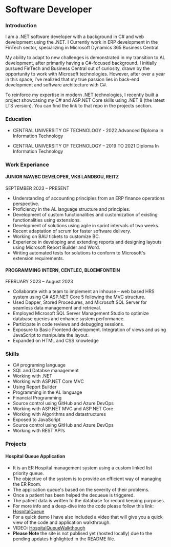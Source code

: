 # Software Developer

### Introduction
I am a .NET software developer with a background in C# and
web development using the .NET. I Currently work in ERP 
development in the FinTech sector, specializing in Microsoft
Dynamics 365 Business Central.

My ability to adapt to new challenges is demonstrated in my transition
to AL development, after primarily having a C#-focused background.
I initially pursued FinTech and Business Central out of curiosity,
drawn by the opportunity to work with Microsoft technologies.
However, after over a year in this space, I’ve realized that my true
passion lies in back-end development and software architecture with C#.

To reinforce my expertise in modern .NET technologies, I recently built 
a project showcasing my C# and ASP.NET Core skills using .NET 8 
(the latest LTS version). You can find the link to that repo 
in the projects section.

### Education 
- CENTRAL UNIVERSITY OF 
TECHNOLOGY - 2022
 Advanced Diploma In Information Technology 
 
- CENTRAL UNIVERSITY OF 
TECHNOLOGY – 2019 TO 2021
Diploma In Information Technology 

### Work Experiance
#### JUNIOR NAV/BC DEVELOPER, VKB LANDBOU, REITZ 
SEPTEMBER 2023 – PRESENT 
- Understanding of accounting principles from an ERP finance 
operations perspective.
- Proficiency in the AL language structure and principles. 
- Development of custom functionalities and customization of 
existing functionalities using extensions.  
- Development of solutions using agile in sprint intervals of two 
weeks. 
- Recent adaptation of scrum for faster software delivery. 
- Working on BAU tickets to customize BC. 
- Experience in developing and extending reports and designing 
layouts using Microsoft Report Builder and Word. 
- Writing automated tests for solutions to conform to Microsoft's 
extension requirements. 
 
#### PROGRAMMING INTERN, CENTLEC, BLOEMFONTEIN  
FEBRUARY 2023 – August 2023 
- Collaborate with a team to implement an inhouse – web based 
HRS system using C# ASP.NET Core 5 following the MVC structure. 
- Used Dapper, Stored Procedures, and Microsoft SQL Server for 
seamless data management and retrieval.  
- Employed Microsoft SQL Server Management Studio to optimize 
database queries and enhance system performance. 
- Participate in code reviews and debugging sessions.  
- Exposure to Basic Frontend development. Integration of views 
and using JavaScript to manipulate the layout. 
- Expanded on HTML and CSS knowledge 

### Skills
- C# programing language
- SQL and Databse management
- Working with .NET
- Working with ASP.NET Core MVC
- Using Report Builder
- Programming in the AL language
- Financial Programming
- Source control using GitHub and Azure DevOps
- Working with ASP.NET MVC and ASP.NET Core
- Working with Algorithms and datastructures
- Exposed to JavaScript
- Source control using GitHub and Azure DevOps
- Working with REST API’s

### Projects
#### Hospital Queue Application
- It is an ER Hospital management system using a custom linked list priority queue.
- The objective of the system is to provide an efficient way of managing the ER Room.
- The application queue's based on the severity of their problems.
- Once a patient has been helped the dequeue is triggered.
- The patient data is written to the database for record keeping purposes.
- For more info and a deep-dive into the code please follow this link: [HospitalQueue](https://github.com/Naledi-Mokhethi/HospitalQueue)
- For a quick demo I have also included a video that will give you a quick view of the code and application walkthrough.
- VIDEO: [HospitalQueueWalkthough](https://drive.google.com/file/d/1C4G6WwJK3VegYWBU1Ud8HUbrzuq4rtIG/view?usp=sharing)
- **Please Note** the site is not publised yet (hosted locally) due to the pending updates highlighted in the README file.
